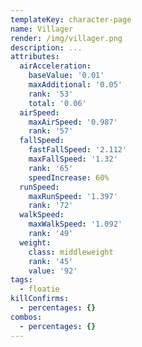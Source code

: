 ```yaml
---
templateKey: character-page
name: Villager
render: /img/villager.png
description: ...
attributes:
  airAcceleration:
    baseValue: '0.01'
    maxAdditional: '0.05'
    rank: '53'
    total: '0.06'
  airSpeed:
    maxAirSpeed: '0.987'
    rank: '57'
  fallSpeed:
    fastFallSpeed: '2.112'
    maxFallSpeed: '1.32'
    rank: '65'
    speedIncrease: 60%
  runSpeed:
    maxRunSpeed: '1.397'
    rank: '72'
  walkSpeed:
    maxWalkSpeed: '1.092'
    rank: '49'
  weight:
    class: middleweight
    rank: '45'
    value: '92'
tags:
  - floatie
killConfirms:
  - percentages: {}
combos:
  - percentages: {}
---
```


